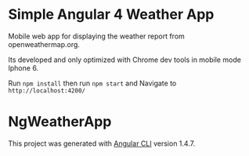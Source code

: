 # Simple Angular 4 Weather App
Mobile web app for displaying the weather report from openweathermap.org.

Its developed and only optimized with Chrome dev tools in mobile mode Iphone 6.

Run `npm install` then run `npm start` and Navigate to `http://localhost:4200/`

# NgWeatherApp

This project was generated with [Angular CLI](https://github.com/angular/angular-cli) version 1.4.7.
